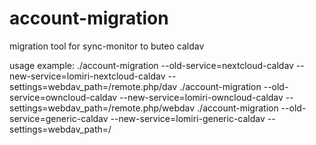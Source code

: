 # account-migration
migration tool for sync-monitor to buteo caldav

usage example:
./account-migration --old-service=nextcloud-caldav --new-service=lomiri-nextcloud-caldav --settings=webdav_path=/remote.php/dav
./account-migration --old-service=owncloud-caldav --new-service=lomiri-owncloud-caldav --settings=webdav_path=/remote.php/webdav
./account-migration --old-service=generic-caldav --new-service=lomiri-generic-caldav --settings=webdav_path=/

